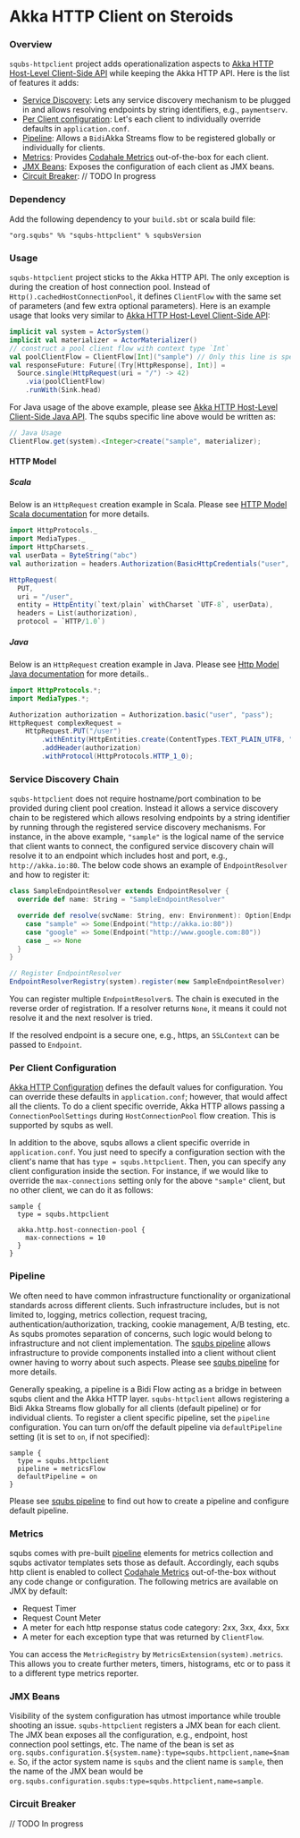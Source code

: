 # Akka HTTP Client on Steroids

### Overview

`squbs-httpclient` project adds operationalization aspects to [Akka HTTP Host-Level Client-Side API](http://doc.akka.io/docs/akka-http/current/scala/http/client-side/host-level.html) while keeping the Akka HTTP API.  Here is the list of features it adds:

* [Service Discovery](#service-discovery-chain): Lets any service discovery mechanism to be plugged in and allows resolving endpoints by string identifiers, e.g., `paymentserv`.
* [Per Client configuration](#per-client-configuration): Let's each client to individually override defaults in `application.conf`.
* [Pipeline](#pipeline): Allows a `Bidi`Akka Streams flow to be registered globally or individually for clients.
* [Metrics](#metrics): Provides [Codahale Metrics](http://metrics.dropwizard.io/3.1.0/getting-started/) out-of-the-box for each client.    
* [JMX Beans](#jmx-beans): Exposes the configuration of each client as JMX beans.
* [Circuit Breaker](#circuit-breaker): // TODO In progress

### Dependency

Add the following dependency to your `build.sbt` or scala build file:

```
"org.squbs" %% "squbs-httpclient" % squbsVersion
```

### Usage

`squbs-httpclient` project sticks to the Akka HTTP API.  The only exception is during the creation of host connection pool.  Instead of `Http().cachedHostConnectionPool`, it defines `ClientFlow` with the same set of parameters (and few extra optional parameters).  Here is an example usage that looks very similar to [Akka HTTP Host-Level Client-Side API](http://doc.akka.io/docs/akka-http/current/scala/http/client-side/host-level.html#example):      
  

```scala
implicit val system = ActorSystem()
implicit val materializer = ActorMaterializer()
// construct a pool client flow with context type `Int`
val poolClientFlow = ClientFlow[Int]("sample") // Only this line is specific to squbs
val responseFuture: Future[(Try[HttpResponse], Int)] =
  Source.single(HttpRequest(uri = "/") -> 42)
    .via(poolClientFlow)
    .runWith(Sink.head)
```

For Java usage of the above example, please see [Akka HTTP Host-Level Client-Side Java API](http://doc.akka.io/docs/akka-http/current/java/http/client-side/host-level.html#example).  The squbs specific line above would be written as:

```java
// Java Usage
ClientFlow.get(system).<Integer>create("sample", materializer);
```
#### HTTP Model

##### Scala

Below is an `HttpRequest` creation example in Scala.  Please see [HTTP Model Scala documentation](http://doc.akka.io/docs/akka-http/current/scala/http/common/http-model.html) for more details.

```scala
import HttpProtocols._
import MediaTypes._
import HttpCharsets._
val userData = ByteString("abc")
val authorization = headers.Authorization(BasicHttpCredentials("user", "pass"))

HttpRequest(
  PUT,
  uri = "/user",
  entity = HttpEntity(`text/plain` withCharset `UTF-8`, userData),
  headers = List(authorization),
  protocol = `HTTP/1.0`)
```
##### Java

Below is an `HttpRequest` creation example in Java.  Please see [Http Model Java documentation](http://doc.akka.io/docs/akka-http/current/java/http/http-model.html) for more details..

```java
import HttpProtocols.*;
import MediaTypes.*;

Authorization authorization = Authorization.basic("user", "pass");
HttpRequest complexRequest =
    HttpRequest.PUT("/user")
        .withEntity(HttpEntities.create(ContentTypes.TEXT_PLAIN_UTF8, "abc"))
        .addHeader(authorization)
        .withProtocol(HttpProtocols.HTTP_1_0);
```

### Service Discovery Chain

`squbs-httpclient` does not require hostname/port combination to be provided during client pool creation.  Instead it allows a service discovery chain to be registered which allows resolving endpoints by a string identifier by running through the registered service discovery mechanisms.  For instance, in the above example, `"sample"` is the logical name of the service that client wants to connect, the configured service discovery chain will resolve it to an endpoint which includes host and port, e.g., `http://akka.io:80`.  The below code shows an example of `EndpointResolver` and how to register it:

```scala
class SampleEndpointResolver extends EndpointResolver {
  override def name: String = "SampleEndpointResolver"

  override def resolve(svcName: String, env: Environment): Option[Endpoint] = svcName match {
    case "sample" => Some(Endpoint("http://akka.io:80"))
    case "google" => Some(Endpoint("http://www.google.com:80"))
    case _ => None
  }
}

// Register EndpointResolver
EndpointResolverRegistry(system).register(new SampleEndpointResolver)
```
 
You can register multiple `EndpointResolver`s.  The chain is executed in the reverse order of registration.  If a resolver returns `None`, it means it could not resolve it and the next resolver is tried.  

If the resolved endpoint is a secure one, e.g., https, an `SSLContext` can be passed to `Endpoint`.

### Per Client Configuration

[Akka HTTP Configuration](http://doc.akka.io/docs/akka-http/current/scala/http/configuration.html) defines the default values for configuration.  You can override these defaults in `application.conf`; however, that would affect all the clients.  To do a client specific override, Akka HTTP allows passing a `ConnectionPoolSettings` during `HostConnectionPool` flow creation. This is supported by squbs as well.

In addition to the above, squbs allows a client specific override in `application.conf`.  You just need to specify a configuration section with the client's name that has `type = squbs.httpclient`.  Then, you can specify any client configuration inside the section.  For instance, if we would like to override the `max-connections` setting only for the above `"sample"` client, but no other client, we can do it as follows: 

```
sample {
  type = squbs.httpclient
  
  akka.http.host-connection-pool {
    max-connections = 10
  }
}
```

### Pipeline

We often need to have common infrastructure functionality or organizational standards across different clients.  Such infrastructure includes, but is not limited to, logging, metrics collection, request tracing, authentication/authorization, tracking, cookie management, A/B testing, etc.  As squbs promotes separation of concerns, such logic would belong to infrastructure and not client implementation. The [squbs pipeline](streamingpipeline.md) allows infrastructure to provide components installed into a client without client owner having to worry about such aspects.  Please see [squbs pipeline](streamingpipeline.md) for more details.

Generally speaking, a pipeline is a Bidi Flow acting as a bridge in between squbs client and the Akka HTTP layer.  `squbs-httpclient` allows registering a Bidi Akka Streams flow globally for all clients (default pipeline) or for individual clients.  To register a client specific pipeline, set the `pipeline` configuration.  You can turn on/off the default pipeline via `defaultPipeline` setting (it is set to `on`, if not specified):   

```
sample {
  type = squbs.httpclient
  pipeline = metricsFlow
  defaultPipeline = on
}
```

Please see [squbs pipeline](streamingpipeline.md) to find out how to create a pipeline and configure default pipeline.

### Metrics

squbs comes with pre-built [pipeline](#pipeline) elements for metrics collection and squbs activator templates sets those as default.  Accordingly, each squbs http client is enabled to collect [Codahale Metrics](http://metrics.dropwizard.io/3.1.0/getting-started/) out-of-the-box without any code change or configuration.  The following metrics are available on JMX by default:

   * Request Timer
   * Request Count Meter
   * A meter for each http response status code category: 2xx, 3xx, 4xx, 5xx
   * A meter for each exception type that was returned by `ClientFlow`.


You can access the `MetricRegistry` by `MetricsExtension(system).metrics`.  This allows you to create further meters, timers, histograms, etc or to pass it to a different type metrics reporter.

### JMX Beans

Visibility of the system configuration has utmost importance while trouble shooting an issue.  `squbs-httpclient` registers a JMX bean for each client.  The JMX bean exposes all the configuration, e.g., endpoint, host connection pool settings, etc.  The name of the bean is set as `org.squbs.configuration.${system.name}:type=squbs.httpclient,name=$name`.  So, if the actor system name is `squbs` and the client name is `sample`, then the name of the JMX bean would be `org.squbs.configuration.squbs:type=squbs.httpclient,name=sample`.

### Circuit Breaker

// TODO In progress